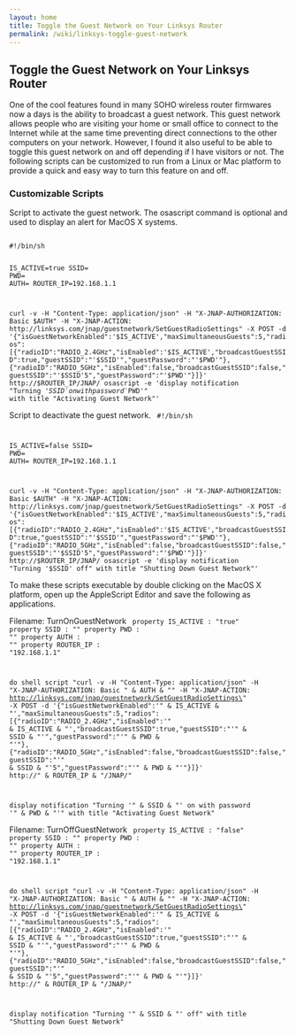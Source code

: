 ```yaml
---
layout: home
title: Toggle the Guest Network on Your Linksys Router
permalink: /wiki/linksys-toggle-guest-network
---
```


## Toggle the Guest Network on Your Linksys Router

One of the cool features found in many SOHO wireless router firmwares now a days is the ability to broadcast a guest network.  This guest network allows people who are visiting your home or small office to connect to the Internet while at the same time preventing direct connections to the other computers on your network.  However, I found it also useful to be able to toggle this guest network on and off depending if I have visitors or not.  The following scripts can be customized to run from a Linux or Mac platform to provide a quick and easy way to turn this feature on and off.

### Customizable Scripts

Script to activate the guest network.  The osascript command is optional and used to display an alert for MacOS X systems.

<code>
#!/bin/sh

IS_ACTIVE=true
SSID=<NAME OF GUEST NETWORK>
PWD=<PASSWORD TO CONNECT HERE>
AUTH=<BASE64 ENCODED VALUE USERNAME:PASSWORD>
ROUTER_IP=192.168.1.1

curl -v -H "Content-Type: application/json" -H "X-JNAP-AUTHORIZATION: Basic $AUTH" -H "X-JNAP-ACTION: http://linksys.com/jnap/guestnetwork/SetGuestRadioSettings" -X POST -d '{"isGuestNetworkEnabled":'$IS_ACTIVE',"maxSimultaneousGuests":5,"radios":[{"radioID":"RADIO_2.4GHz","isEnabled":'$IS_ACTIVE',"broadcastGuestSSID":true,"guestSSID":"'$SSID'","guestPassword":"'$PWD'"},{"radioID":"RADIO_5GHz","isEnabled":false,"broadcastGuestSSID":false,"guestSSID":"'$SSID'5","guestPassword":"'$PWD'"}]}' http://$ROUTER_IP/JNAP/
osascript -e 'display notification "Turning '$SSID' on with password '$PWD'" with title "Activating Guest Network"'
</code>

Script to deactivate the guest network.
<code>
#!/bin/sh

IS_ACTIVE=false
SSID=<NAME OF GUEST NETWORK>
PWD=<PASSWORD TO CONNECT HERE>
AUTH=<BASE64 ENCODED VALUE USERNAME:PASSWORD>
ROUTER_IP=192.168.1.1

curl -v -H "Content-Type: application/json" -H "X-JNAP-AUTHORIZATION: Basic $AUTH" -H "X-JNAP-ACTION: http://linksys.com/jnap/guestnetwork/SetGuestRadioSettings" -X POST -d '{"isGuestNetworkEnabled":'$IS_ACTIVE',"maxSimultaneousGuests":5,"radios":[{"radioID":"RADIO_2.4GHz","isEnabled":'$IS_ACTIVE',"broadcastGuestSSID":true,"guestSSID":"'$SSID'","guestPassword":"'$PWD'"},{"radioID":"RADIO_5GHz","isEnabled":false,"broadcastGuestSSID":false,"guestSSID":"'$SSID'5","guestPassword":"'$PWD'"}]}' http://$ROUTER_IP/JNAP/
osascript -e 'display notification "Turning '$SSID' off" with title "Shutting Down Guest Network"'
</code>

To make these scripts executable by double clicking on the MacOS X platform, open up the AppleScript Editor and save the following as applications.

Filename: TurnOnGuestNetwork
<code>
property IS_ACTIVE : "true"
property SSID : "<NAME OF GUEST NETWORK>"
property PWD : "<PASSWORD TO CONNECT HERE>"
property AUTH : "<BASE64 ENCODED VALUE USERNAME:PASSWORD>"
property ROUTER_IP : "192.168.1.1"

do shell script "curl -v -H \"Content-Type: application/json\" -H \"X-JNAP-AUTHORIZATION: Basic " & AUTH & "\" -H \"X-JNAP-ACTION: http://linksys.com/jnap/guestnetwork/SetGuestRadioSettings\" -X POST -d '{\"isGuestNetworkEnabled\":'" & IS_ACTIVE & "',\"maxSimultaneousGuests\":5,\"radios\":[{\"radioID\":\"RADIO_2.4GHz\",\"isEnabled\":'" & IS_ACTIVE & "',\"broadcastGuestSSID\":true,\"guestSSID\":\"'" & SSID & "'\",\"guestPassword\":\"'" & PWD & "'\"},{\"radioID\":\"RADIO_5GHz\",\"isEnabled\":false,\"broadcastGuestSSID\":false,\"guestSSID\":\"'" & SSID & "'5\",\"guestPassword\":\"'" & PWD & "'\"}]}' http://" & ROUTER_IP & "/JNAP/"


display notification "Turning '" & SSID & "' on with password '" & PWD & "'" with title "Activating Guest Network"
</code>

Filename: TurnOffGuestNetwork
<code>
property IS_ACTIVE : "false"
property SSID : "<NAME OF GUEST NETWORK>"
property PWD : "<PASSWORD TO CONNECT HERE>"
property AUTH : "<BASE64 ENCODED VALUE USERNAME:PASSWORD>"
property ROUTER_IP : "192.168.1.1"

do shell script "curl -v -H \"Content-Type: application/json\" -H \"X-JNAP-AUTHORIZATION: Basic " & AUTH & "\" -H \"X-JNAP-ACTION: http://linksys.com/jnap/guestnetwork/SetGuestRadioSettings\" -X POST -d '{\"isGuestNetworkEnabled\":'" & IS_ACTIVE & "',\"maxSimultaneousGuests\":5,\"radios\":[{\"radioID\":\"RADIO_2.4GHz\",\"isEnabled\":'" & IS_ACTIVE & "',\"broadcastGuestSSID\":true,\"guestSSID\":\"'" & SSID & "'\",\"guestPassword\":\"'" & PWD & "'\"},{\"radioID\":\"RADIO_5GHz\",\"isEnabled\":false,\"broadcastGuestSSID\":false,\"guestSSID\":\"'" & SSID & "'5\",\"guestPassword\":\"'" & PWD & "'\"}]}' http://" & ROUTER_IP & "/JNAP/"

display notification "Turning '" & SSID & "' off" with title "Shutting Down Guest Network"
</code>